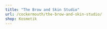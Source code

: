 ```yaml
---
title: "The Brow and Skin Studio"
url: /cockermouth/the-brow-and-skin-studio/
shop: Kosmetik
---
```

